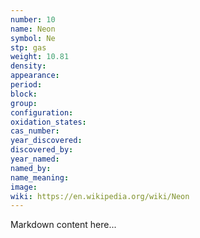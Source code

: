 ```yaml
---
number: 10
name: Neon
symbol: Ne
stp: gas
weight: 10.81
density:
appearance:
period:
block:
group:
configuration:
oxidation_states:
cas_number:
year_discovered:
discovered_by:
year_named:
named_by:
name_meaning:
image:
wiki: https://en.wikipedia.org/wiki/Neon
---
```


Markdown content here...
